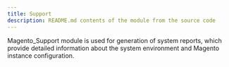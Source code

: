 ```yaml
---
title: Support
description: README.md contents of the module from the source code
---
```


Magento_Support module is used for generation of system reports, which provide detailed information about the system environment and Magento instance configuration.
